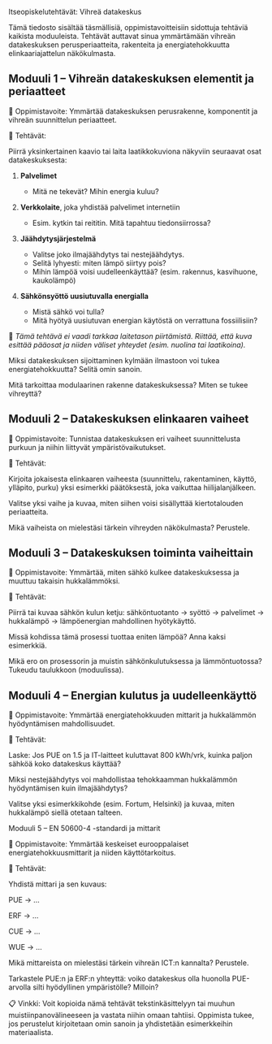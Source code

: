 Itseopiskelutehtävät: Vihreä datakeskus

Tämä tiedosto sisältää täsmällisiä, oppimistavoitteisiin sidottuja tehtäviä kaikista moduuleista. Tehtävät auttavat sinua ymmärtämään vihreän datakeskuksen perusperiaatteita, rakenteita ja energiatehokkuutta elinkaariajattelun näkökulmasta.

## **Moduuli 1 – Vihreän datakeskuksen elementit ja periaatteet**


🎯 Oppimistavoite: Ymmärtää datakeskuksen perusrakenne, komponentit ja vihreän suunnittelun periaatteet.

🧠 Tehtävät:

Piirrä yksinkertainen kaavio tai laita laatikkokuviona näkyviin seuraavat osat datakeskuksesta:

1. **Palvelimet**  
   - Mitä ne tekevät? Mihin energia kuluu?

2. **Verkkolaite**, joka yhdistää palvelimet internetiin  
   - Esim. kytkin tai reititin. Mitä tapahtuu tiedonsiirrossa?

3. **Jäähdytysjärjestelmä**  
   - Valitse joko ilmajäähdytys tai nestejäähdytys.  
   - Selitä lyhyesti: miten lämpö siirtyy pois?  
   - Mihin lämpöä voisi uudelleenkäyttää? (esim. rakennus, kasvihuone, kaukolämpö)

4. **Sähkönsyöttö uusiutuvalla energialla**  
   - Mistä sähkö voi tulla?  
   - Mitä hyötyä uusiutuvan energian käytöstä on verrattuna fossiilisiin?

📌 *Tämä tehtävä ei vaadi tarkkaa laitetason piirtämistä. Riittää, että kuva esittää pääosat ja niiden väliset yhteydet (esim. nuolina tai laatikoina).*

Miksi datakeskuksen sijoittaminen kylmään ilmastoon voi tukea energiatehokkuutta? Selitä omin sanoin.

Mitä tarkoittaa modulaarinen rakenne datakeskuksessa? Miten se tukee vihreyttä?

## **Moduuli 2 – Datakeskuksen elinkaaren vaiheet**

🎯 Oppimistavoite: Tunnistaa datakeskuksen eri vaiheet suunnittelusta purkuun ja niihin liittyvät ympäristövaikutukset.

🧠 Tehtävät:

Kirjoita jokaisesta elinkaaren vaiheesta (suunnittelu, rakentaminen, käyttö, ylläpito, purku) yksi esimerkki päätöksestä, joka vaikuttaa hiilijalanjälkeen.

Valitse yksi vaihe ja kuvaa, miten siihen voisi sisällyttää kiertotalouden periaatteita.

Mikä vaiheista on mielestäsi tärkein vihreyden näkökulmasta? Perustele.

## **Moduuli 3 – Datakeskuksen toiminta vaiheittain**

🎯 Oppimistavoite: Ymmärtää, miten sähkö kulkee datakeskuksessa ja muuttuu takaisin hukkalämmöksi.

🧠 Tehtävät:

Piirrä tai kuvaa sähkön kulun ketju: sähköntuotanto → syöttö → palvelimet → hukkalämpö → lämpöenergian mahdollinen hyötykäyttö.

Missä kohdissa tämä prosessi tuottaa eniten lämpöä? Anna kaksi esimerkkiä.

Mikä ero on prosessorin ja muistin sähkönkulutuksessa ja lämmöntuotossa? Tukeudu taulukkoon (moduulissa).

## **Moduuli 4 – Energian kulutus ja uudelleenkäyttö**

🎯 Oppimistavoite: Ymmärtää energiatehokkuuden mittarit ja hukkalämmön hyödyntämisen mahdollisuudet.

🧠 Tehtävät:

Laske: Jos PUE on 1.5 ja IT-laitteet kuluttavat 800 kWh/vrk, kuinka paljon sähköä koko datakeskus käyttää?

Miksi nestejäähdytys voi mahdollistaa tehokkaamman hukkalämmön hyödyntämisen kuin ilmajäähdytys?

Valitse yksi esimerkkikohde (esim. Fortum, Helsinki) ja kuvaa, miten hukkalämpö siellä otetaan talteen.

Moduuli 5 – EN 50600-4 -standardi ja mittarit

🎯 Oppimistavoite: Ymmärtää keskeiset eurooppalaiset energiatehokkuusmittarit ja niiden käyttötarkoitus.

🧠 Tehtävät:

Yhdistä mittari ja sen kuvaus:

PUE → …

ERF → …

CUE → …

WUE → …

Mikä mittareista on mielestäsi tärkein vihreän ICT:n kannalta? Perustele.

Tarkastele PUE:n ja ERF:n yhteyttä: voiko datakeskus olla huonolla PUE-arvolla silti hyödyllinen ympäristölle? Milloin?

📋 Vinkki: Voit kopioida nämä tehtävät tekstinkäsittelyyn tai muuhun muistiinpanovälineeseen ja vastata niihin omaan tahtiisi. Oppimista tukee, jos perustelut kirjoitetaan omin sanoin ja yhdistetään esimerkkeihin materiaalista.




